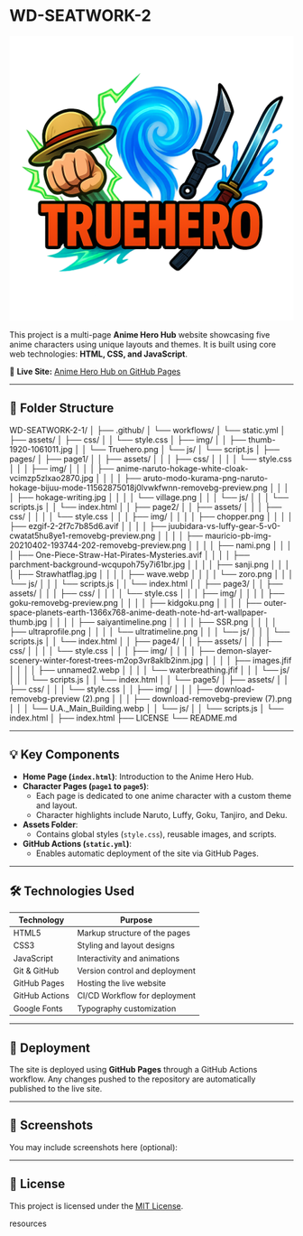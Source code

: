 # WD-SEATWORK-2

![Anime Hub Logo](./assets/img/Truehero.png)

This project is a multi-page **Anime Hero Hub** website showcasing five anime characters using unique layouts and themes. It is built using core web technologies: **HTML, CSS, and JavaScript**.

🔗 **Live Site:** [Anime Hero Hub on GitHub Pages](https://albert-reyes-main.github.io/WD-SEATWORK-2/)

---

## 📁 Folder Structure


WD-SEATWORK-2-1/
│
├── .github/
│   └── workflows/
│       └── static.yml
│
├── assets/
│   ├── css/
│   │   └── style.css
│   ├── img/
│   │   ├── thumb-1920-1061011.jpg
│   │   └── Truehero.png
│   └── js/
│       └── script.js
│
├── pages/
│   ├── page1/
│   │   ├── assets/
│   │   │   ├── css/
│   │   │   │   └── style.css
│   │   │   ├── img/
│   │   │   │   ├── anime-naruto-hokage-white-cloak-vcimzp5zlxao2870.jpg
│   │   │   │   ├── aruto-modo-kurama-png-naruto-hokage-bijuu-mode-11562875018j0lvwkfwnn-removebg-preview.png
│   │   │   │   ├── hokage-writing.jpg
│   │   │   │   └── village.png
│   │   │   └── js/
│   │   │       └── scripts.js
│   │   └── index.html
│
│   ├── page2/
│   │   ├── assets/
│   │   │   ├── css/
│   │   │   │   └── style.css
│   │   │   ├── img/
│   │   │   │   ├── chopper.png
│   │   │   │   ├── ezgif-2-2f7c7b85d6.avif
│   │   │   │   ├── juubidara-vs-luffy-gear-5-v0-cwatat5hu8ye1-removebg-preview.png
│   │   │   │   ├── mauricio-pb-img-20210402-193744-202-removebg-preview.png
│   │   │   │   ├── nami.png
│   │   │   │   ├── One-Piece-Straw-Hat-Pirates-Mysteries.avif
│   │   │   │   ├── parchment-background-wcqupoh75y7i61br.jpg
│   │   │   │   ├── sanji.png
│   │   │   │   ├── Strawhatflag.jpg
│   │   │   │   ├── wave.webp
│   │   │   │   └── zoro.png
│   │   │   └── js/
│   │   │       └── scripts.js
│   │   └── index.html
│
│   ├── page3/
│   │   ├── assets/
│   │   │   ├── css/
│   │   │   │   └── style.css
│   │   │   ├── img/
│   │   │   │   ├── goku-removebg-preview.png
│   │   │   │   ├── kidgoku.png
│   │   │   │   ├── outer-space-planets-earth-1366x768-anime-death-note-hd-art-wallpaper-thumb.jpg
│   │   │   │   ├── saiyantimeline.png
│   │   │   │   ├── SSR.png
│   │   │   │   ├── ultraprofile.png
│   │   │   │   └── ultratimeline.png
│   │   │   └── js/
│   │   │       └── scripts.js
│   │   └── index.html
│
│   ├── page4/
│   │   ├── assets/
│   │   │   ├── css/
│   │   │   │   └── style.css
│   │   │   ├── img/
│   │   │   │   ├── demon-slayer-scenery-winter-forest-trees-m2op3vr8aklb2inm.jpg
│   │   │   │   ├── images.jfif
│   │   │   │   ├── unnamed2.webp
│   │   │   │   └── waterbreathing.jfif
│   │   │   └── js/
│   │   │       └── scripts.js
│   │   └── index.html
│
│   └── page5/
│       ├── assets/
│       │   ├── css/
│       │   │   └── style.css
│       │   ├── img/
│       │   │   ├── download-removebg-preview (2).png
│       │   │   ├── download-removebg-preview (7).png
│       │   │   └── U.A._Main_Building.webp
│       │   └── js/
│       │       └── scripts.js
│       └── index.html
│
├── index.html
├── LICENSE
└── README.md


---

## 💡 Key Components

- **Home Page (`index.html`)**: Introduction to the Anime Hero Hub.
- **Character Pages (`page1` to `page5`)**:
  - Each page is dedicated to one anime character with a custom theme and layout.
  - Character highlights include Naruto, Luffy, Goku, Tanjiro, and Deku.
- **Assets Folder**:
  - Contains global styles (`style.css`), reusable images, and scripts.
- **GitHub Actions (`static.yml`)**:
  - Enables automatic deployment of the site via GitHub Pages.

---

## 🛠️ Technologies Used

| Technology     | Purpose                          |
|----------------|----------------------------------|
| HTML5          | Markup structure of the pages    |
| CSS3           | Styling and layout designs       |
| JavaScript     | Interactivity and animations     |
| Git & GitHub   | Version control and deployment   |
| GitHub Pages   | Hosting the live website         |
| GitHub Actions | CI/CD Workflow for deployment    |
| Google Fonts   | Typography customization         |

---

## 🚀 Deployment

The site is deployed using **GitHub Pages** through a GitHub Actions workflow. Any changes pushed to the repository are automatically published to the live site.

---

## 📸 Screenshots

You may include screenshots here (optional):


---

## 📄 License

This project is licensed under the [MIT License](./LICENSE).

resources